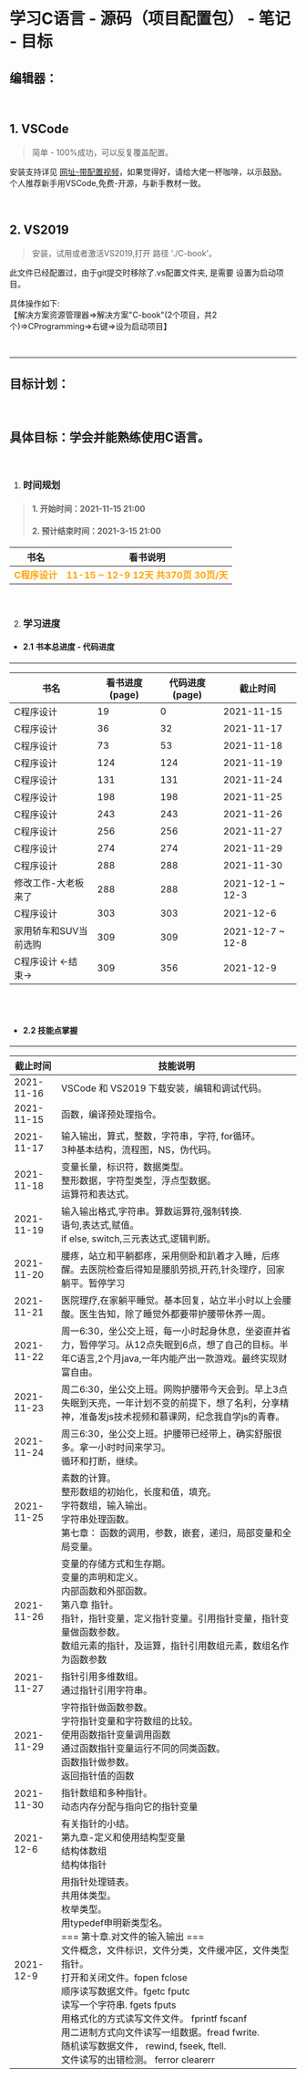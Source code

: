 # 学习C语言 - 源码（项目配置包） - 笔记 - 目标
## 编辑器：

<br>

## 1. VSCode
>   简单 - 100%成功，可以反复覆盖配置。

安装支持详见 [网址-带配置视频](https://guyutongxue.gitee.io/vscodeconfighelper3/)，如果觉得好，请给大佬一杯咖啡，以示鼓励。
  个人推荐新手用VSCode,免费-开源，与新手教材一致。

<br>

## 2. VS2019
>  安装，试用或者激活VS2019,打开 路径 './C-book'。

此文件已经配置过，由于git提交时移除了.vs配置文件夹, 是需要 设置为启动项目。

具体操作如下: <br>
【解决方案资源管理器=>解决方案"C-book"(2个项目，共2个)=>CProgramming=>右键=>设为启动项目】 

<br>
<hr>

## 目标计划：

<br>

## 具体目标：学会并能熟练使用C语言。

<br>

1. ### 时间规划

> #### 1. 开始时间：2021-11-15 21:00
> #### 2. 预计结束时间：2021-3-15 21:00
书名 | 看书说明
-|-
<b style="color: orange;">C程序设计</b> | <b  style="color: orange;">11-15 ~ 12-9 12天 共370页 30页/天</b>
<br>

2. ### 学习进度

 * #### 2.1 书本总进度 - 代码进度
<hr>

书名 | 看书进度(page) | 代码进度(page) | 截止时间
-|-|-|-
C程序设计 | 19 | 0 | 2021-11-15
C程序设计 | 36 | 32 | 2021-11-17
C程序设计 | 73 | 53 | 2021-11-18
C程序设计 | 124 | 124 | 2021-11-19
C程序设计 | 131 | 131 | 2021-11-24
C程序设计 | 198 | 198 | 2021-11-25
C程序设计 | 243 | 243 | 2021-11-26
C程序设计 | 256 | 256 | 2021-11-27
C程序设计 | 274 | 274 | 2021-11-29
C程序设计 | 288 | 288 | 2021-11-30
修改工作-大老板来了 | 288 | 288 | 2021-12-1 ~ 12-3
C程序设计 | 303 | 303 | 2021-12-6
家用轿车和SUV当前选购 | 309 | 309 | 2021-12-7 ~ 12-8
C程序设计 <-结束-> | 309 | 356 | 2021-12-9
<br>
<br>

* #### 2.2 技能点掌握
<hr>

截止时间 | 技能说明 
-|-
2021-11-16 | VSCode 和 VS2019 下载安装，编辑和调试代码。
2021-11-15 | 函数，编译预处理指令。
2021-11-17 | 输入输出，算式，整数，字符串，字符, for循环。<br>3种基本结构，流程图，NS，伪代码。
2021-11-18 | 变量长量，标识符，数据类型。<br>整形数据，字符型类型，浮点型数据。<br>运算符和表达式。
2021-11-19 | 输入输出格式,字符串。算数运算符,强制转换.<br>语句,表达式,赋值。<br>if else, switch,三元表达式,逻辑判断。<br>
2021-11-20 | 腰疼，站立和平躺都疼，采用侧卧和趴着才入睡，后疼醒。去医院检查后得知是腰肌劳损,开药,针灸理疗，回家躺平。暂停学习
2021-11-21 | 医院理疗,在家躺平睡觉。基本回复，站立半小时以上会腰酸。医生告知，除了睡觉外都要带护腰带休养一周。
2021-11-22 | 周一6:30，坐公交上班，每一小时起身休息，坐姿直并省力，暂停学习。从12点失眠到6点，想了自己的目标。半年C语言,2个月java,一年内能产出一款游戏。最终实现财富自由。
2021-11-23 | 周二6:30，坐公交上班。网购护腰带今天会到。早上3点失眠到天亮，一年计划不变的前提下，想了名利，分享精神，准备发js技术视频和慕课网，纪念我自学js的青春。
2021-11-24 | 周三6:30，坐公交上班。护腰带已经带上，确实舒服很多。拿一小时时间来学习。<br>循环和打断，继续。
2021-11-25 | 素数的计算。<br> 整形数组的初始化，长度和值，填充。<br>字符数组，输入输出。<br>字符串处理函数。<br>第七章： 函数的调用，参数，嵌套，递归，局部变量和全局变量。
2021-11-26 | 变量的存储方式和生存期。<br>变量的声明和定义。<br>内部函数和外部函数。 <br>第八章 指针。<br>指针，指针变量，定义指针变量。引用指针变量，指针变量做函数参数。<br>数组元素的指针，及运算，指针引用数组元素，数组名作为函数参数
2021-11-27 | 指针引用多维数组。<br>通过指针引用字符串。
2021-11-29 | 字符指针做函数参数。<br>字符指针变量和字符数组的比较。<br> 使用函数指针变量调用函数<br>通过函数指针变量运行不同的同类函数。<br>函数指针做参数。<br> 返回指针值的函数
2021-11-30 | 指针数组和多种指针。<br>动态内存分配与指向它的指针变量
2021-12-6 | 有关指针的小结。<br>第九章-定义和使用结构型变量<br>结构体数组<br>结构体指针
2021-12-9 | 用指针处理链表。<br>共用体类型。<br>枚举类型。<br>用typedef申明新类型名。<br>=== 第十章.对文件的输入输出 ===<br>文件概念，文件标识，文件分类，文件缓冲区，文件类型指针。<br> 打开和关闭文件。fopen fclose<br>顺序读写数据文件。fgetc fputc<br>读写一个字符串. fgets fputs<br>用格式化的方式读写文件文件。 fprintf fscanf<br>用二进制方式向文件读写一组数据。fread fwrite.<br>随机读写数据文件， rewind, fseek, ftell. <br>文件读写的出错检测。 ferror clearerr
<br>
<br>
